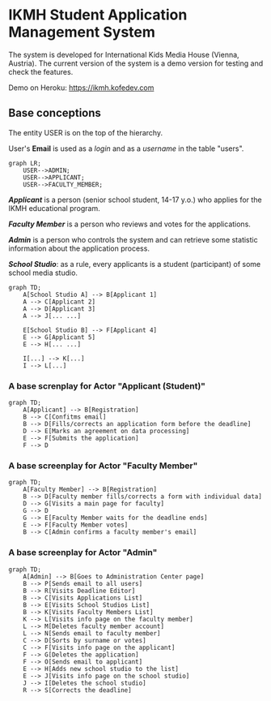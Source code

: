 # IKMH Student Application Management System

The system is developed for International Kids Media House (Vienna, Austria).
The current version of the system is a demo version for testing and check the features.

Demo on Heroku: https://ikmh.kofedev.com

## Base conceptions

<p>The entity USER is on the top of the hierarchy.</p>
<p>User's <b>Email</b> is used as a <i>login</i> and as a <i>username</i> in the table "users".</p>

```mermaid
graph LR;
    USER-->ADMIN;
    USER-->APPLICANT;
    USER-->FACULTY_MEMBER;   
```

<b><i>Applicant</i></b> is a person (senior school student, 14-17 y.o.) who applies
for the IKMH educational program.

<b><i>Faculty Member</i></b> is a person who reviews and votes for the applications.  

<b><i>Admin</i></b> is a person who controls the system and can retrieve some statistic
information about the application process.

<b><i>School Studio</i></b>: as a rule, every applicants is a student (participant) of some school media studio.

```mermaid
graph TD;
    A[School Studio A] --> B[Applicant 1]
    A --> C[Applicant 2]
    A --> D[Applicant 3]
    A --> J[... ...]
    
    E[School Studio B] --> F[Applicant 4]
    E --> G[Applicant 5]
    E --> H[... ...]
    
    I[...] --> K[...]
    I --> L[...]
```

### A base screnplay for Actor "Applicant (Student)"
```mermaid
graph TD;
    A[Applicant] --> B[Registration]
    B --> C[Confitms email]
    B --> D[Fills/corrects an application form before the deadline]
    D --> E[Marks an agreement on data processing]
    E --> F[Submits the application]
    F --> D

```

### A base screenplay for Actor "Faculty Member"
```mermaid
graph TD;
    A[Faculty Member] --> B[Registration]
    B --> D[Faculty member fills/corrects a form with individual data]
    D --> G[Visits a main page for faculty]
    G --> D
    G --> E[Faculty Member waits for the deadline ends]
    E --> F[Faculty Member votes]
    B --> C[Admin confirms a faculty member's email]
```

### A base screenplay for Actor "Admin"
```mermaid
graph TD;
    A[Admin] --> B[Goes to Administration Center page]
    B --> P[Sends email to all users]
    B --> R[Visits Deadline Editor]
    B --> C[Visits Applications List]
    B --> E[Visits School Studios List]
    B --> K[Visits Faculty Members List]
    K --> L[Visits info page on the faculty member]
    L --> M[Deletes faculty member account]
    L --> N[Sends email to faculty member]
    C --> D[Sorts by surname or votes]
    C --> F[Visits info page on the applicant]
    F --> G[Deletes the application]
    F --> O[Sends email to applicant]
    E --> H[Adds new school studio to the list]
    E --> J[Visits info page on the school studio]
    J --> I[Deletes the school studio]
    R --> S[Corrects the deadline]
```
